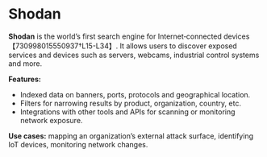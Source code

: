 # Shodan

**Shodan** is the world’s first search engine for Internet‑connected devices【730998015550937†L15-L34】.  It allows users to discover exposed services and devices such as servers, webcams, industrial control systems and more.

**Features:**

- Indexed data on banners, ports, protocols and geographical location.  
- Filters for narrowing results by product, organization, country, etc.  
- Integrations with other tools and APIs for scanning or monitoring network exposure.  

**Use cases:** mapping an organization’s external attack surface, identifying IoT devices, monitoring network changes.
